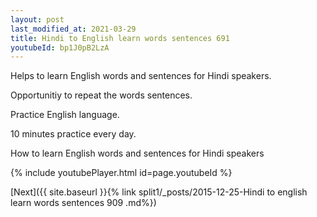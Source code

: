 ```yaml
---
layout: post
last_modified_at: 2021-03-29
title: Hindi to English learn words sentences 691 
youtubeId: bp1J0pB2LzA
---
```

 
 
Helps to learn English words and sentences for Hindi speakers.

Opportunitiy to repeat the words sentences. 

Practice English language. 
 
10 minutes practice every day. 
 
How to learn English words and sentences for Hindi speakers 
 
{% include youtubePlayer.html id=page.youtubeId %}
 
 
[Next]({{ site.baseurl }}{% link  split1/_posts/2015-12-25-Hindi to english learn words sentences 909 .md%})
 
